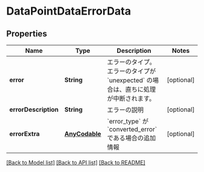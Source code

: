 # DataPointDataErrorData

## Properties
Name | Type | Description | Notes
------------ | ------------- | ------------- | -------------
**error** | **String** | エラーのタイプ。エラーのタイプが &#x60;unexpected&#x60; の場合は、直ちに処理が中断されます。 | [optional] 
**errorDescription** | **String** | エラーの説明 | [optional] 
**errorExtra** | [**AnyCodable**](AnyCodable.md) | &#x60;error_type&#x60; が &#x60;converted_error&#x60; である場合の追加情報 | [optional] 

[[Back to Model list]](../README.md#documentation-for-models) [[Back to API list]](../README.md#documentation-for-api-endpoints) [[Back to README]](../README.md)


